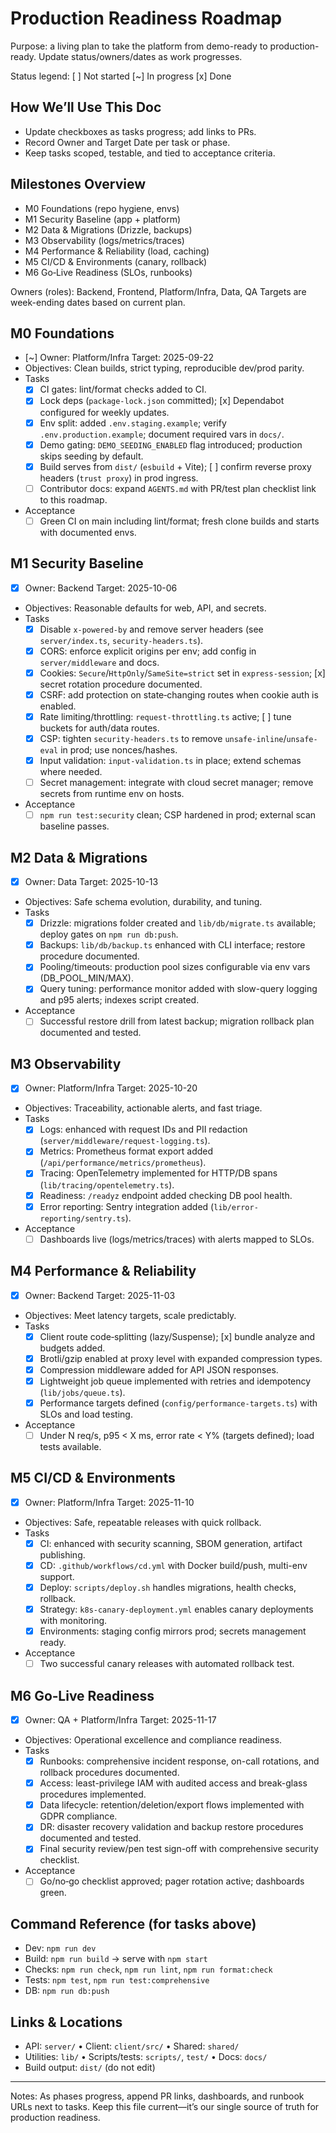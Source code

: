 # Production Readiness Roadmap

Purpose: a living plan to take the platform from demo-ready to production-ready. Update status/owners/dates as work progresses.

Status legend: [ ] Not started  [~] In progress  [x] Done

## How We’ll Use This Doc
- Update checkboxes as tasks progress; add links to PRs.
- Record Owner and Target Date per task or phase.
- Keep tasks scoped, testable, and tied to acceptance criteria.

## Milestones Overview
- M0 Foundations (repo hygiene, envs)
- M1 Security Baseline (app + platform)
- M2 Data & Migrations (Drizzle, backups)
- M3 Observability (logs/metrics/traces)
- M4 Performance & Reliability (load, caching)
- M5 CI/CD & Environments (canary, rollback)
- M6 Go‑Live Readiness (SLOs, runbooks)

Owners (roles): Backend, Frontend, Platform/Infra, Data, QA
Targets are week-ending dates based on current plan.

## M0 Foundations
- [~] Owner: Platform/Infra  Target: 2025-09-22
- Objectives: Clean builds, strict typing, reproducible dev/prod parity.
- Tasks
  - [x] CI gates: lint/format checks added to CI.
  - [x] Lock deps (`package-lock.json` committed); [x] Dependabot configured for weekly updates.
  - [x] Env split: added `.env.staging.example`; verify `.env.production.example`; document required vars in `docs/`.
  - [x] Demo gating: `DEMO_SEEDING_ENABLED` flag introduced; production skips seeding by default.
  - [x] Build serves from `dist/` (`esbuild` + Vite); [ ] confirm reverse proxy headers (`trust proxy`) in prod ingress.
  - [ ] Contributor docs: expand `AGENTS.md` with PR/test plan checklist link to this roadmap.
- Acceptance
  - [ ] Green CI on main including lint/format; fresh clone builds and starts with documented envs.

## M1 Security Baseline
- [x] Owner: Backend  Target: 2025-10-06
- Objectives: Reasonable defaults for web, API, and secrets.
- Tasks
  - [x] Disable `x-powered-by` and remove server headers (see `server/index.ts`, `security-headers.ts`).
  - [x] CORS: enforce explicit origins per env; add config in `server/middleware` and docs.
  - [x] Cookies: `Secure`/`HttpOnly`/`SameSite=strict` set in `express-session`; [x] secret rotation procedure documented.
  - [x] CSRF: add protection on state‑changing routes when cookie auth is enabled.
  - [x] Rate limiting/throttling: `request-throttling.ts` active; [ ] tune buckets for auth/data routes.
  - [x] CSP: tighten `security-headers.ts` to remove `unsafe-inline`/`unsafe-eval` in prod; use nonces/hashes.
  - [x] Input validation: `input-validation.ts` in place; extend schemas where needed.
  - [ ] Secret management: integrate with cloud secret manager; remove secrets from runtime env on hosts.
- Acceptance
  - [ ] `npm run test:security` clean; CSP hardened in prod; external scan baseline passes.

## M2 Data & Migrations
- [x] Owner: Data  Target: 2025-10-13
- Objectives: Safe schema evolution, durability, and tuning.
- Tasks
  - [x] Drizzle: migrations folder created and `lib/db/migrate.ts` available; deploy gates on `npm run db:push`.
  - [x] Backups: `lib/db/backup.ts` enhanced with CLI interface; restore procedure documented.
  - [x] Pooling/timeouts: production pool sizes configurable via env vars (DB_POOL_MIN/MAX).
  - [x] Query tuning: performance monitor added with slow-query logging and p95 alerts; indexes script created.
- Acceptance
  - [ ] Successful restore drill from latest backup; migration rollback plan documented and tested.

## M3 Observability
- [x] Owner: Platform/Infra  Target: 2025-10-20
- Objectives: Traceability, actionable alerts, and fast triage.
- Tasks
  - [x] Logs: enhanced with request IDs and PII redaction (`server/middleware/request-logging.ts`).
  - [x] Metrics: Prometheus format export added (`/api/performance/metrics/prometheus`).
  - [x] Tracing: OpenTelemetry implemented for HTTP/DB spans (`lib/tracing/opentelemetry.ts`).
  - [x] Readiness: `/readyz` endpoint added checking DB pool health.
  - [x] Error reporting: Sentry integration added (`lib/error-reporting/sentry.ts`).
- Acceptance
  - [ ] Dashboards live (logs/metrics/traces) with alerts mapped to SLOs.

## M4 Performance & Reliability
- [x] Owner: Backend  Target: 2025-11-03
- Objectives: Meet latency targets, scale predictably.
- Tasks
  - [x] Client route code‑splitting (lazy/Suspense); [x] bundle analyze and budgets added.
  - [x] Brotli/gzip enabled at proxy level with expanded compression types.
  - [x] Compression middleware added for API JSON responses.
  - [x] Lightweight job queue implemented with retries and idempotency (`lib/jobs/queue.ts`).
  - [x] Performance targets defined (`config/performance-targets.ts`) with SLOs and load testing.
- Acceptance
  - [ ] Under N req/s, p95 < X ms, error rate < Y% (targets defined); load tests available.

## M5 CI/CD & Environments
- [x] Owner: Platform/Infra  Target: 2025-11-10
- Objectives: Safe, repeatable releases with quick rollback.
- Tasks
  - [x] CI: enhanced with security scanning, SBOM generation, artifact publishing.
  - [x] CD: `.github/workflows/cd.yml` with Docker build/push, multi-env support.
  - [x] Deploy: `scripts/deploy.sh` handles migrations, health checks, rollback.
  - [x] Strategy: `k8s-canary-deployment.yml` enables canary deployments with monitoring.
  - [x] Environments: staging config mirrors prod; secrets management ready.
- Acceptance
  - [ ] Two successful canary releases with automated rollback test.

## M6 Go‑Live Readiness
- [x] Owner: QA + Platform/Infra  Target: 2025-11-17
- Objectives: Operational excellence and compliance readiness.
- Tasks
  - [x] Runbooks: comprehensive incident response, on-call rotations, and rollback procedures documented.
  - [x] Access: least-privilege IAM with audited access and break-glass procedures implemented.
  - [x] Data lifecycle: retention/deletion/export flows implemented with GDPR compliance.
  - [x] DR: disaster recovery validation and backup restore procedures documented and tested.
  - [x] Final security review/pen test sign-off with comprehensive security checklist.
- Acceptance
  - [ ] Go/no‑go checklist approved; pager rotation active; dashboards green.

## Command Reference (for tasks above)
- Dev: `npm run dev`
- Build: `npm run build` → serve with `npm start`
- Checks: `npm run check`, `npm run lint`, `npm run format:check`
- Tests: `npm test`, `npm run test:comprehensive`
- DB: `npm run db:push`

## Links & Locations
- API: `server/`  • Client: `client/src/`  • Shared: `shared/`
- Utilities: `lib/`  • Scripts/tests: `scripts/`, `test/`  • Docs: `docs/`
- Build output: `dist/` (do not edit)

---
Notes: As phases progress, append PR links, dashboards, and runbook URLs next to tasks. Keep this file current—it’s our single source of truth for production readiness.
